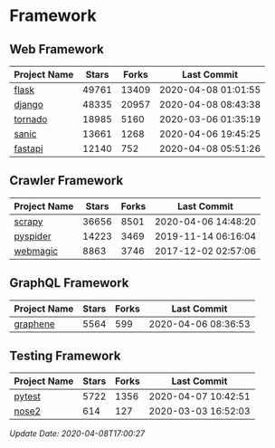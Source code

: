 # Framework

## Web Framework

| Project Name | Stars | Forks | Last Commit |
| ------------ | ----- | ----- | ----------- |
| [flask](https://github.com/pallets/flask) | 49761 | 13409 | 2020-04-08 01:01:55 |
| [django](https://github.com/django/django) | 48335 | 20957 | 2020-04-08 08:43:38 |
| [tornado](https://github.com/tornadoweb/tornado) | 18985 | 5160 | 2020-03-06 01:35:19 |
| [sanic](https://github.com/huge-success/sanic) | 13661 | 1268 | 2020-04-06 19:45:25 |
| [fastapi](https://github.com/tiangolo/fastapi) | 12140 | 752 | 2020-04-08 05:51:26 |

## Crawler Framework

| Project Name | Stars | Forks | Last Commit |
| ------------ | ----- | ----- | ----------- |
| [scrapy](https://github.com/scrapy/scrapy) | 36656 | 8501 | 2020-04-06 14:48:20 |
| [pyspider](https://github.com/binux/pyspider) | 14223 | 3469 | 2019-11-14 06:16:04 |
| [webmagic](https://github.com/code4craft/webmagic) | 8863 | 3746 | 2017-12-02 02:57:06 |

## GraphQL Framework

| Project Name | Stars | Forks | Last Commit |
| ------------ | ----- | ----- | ----------- |
| [graphene](https://github.com/graphql-python/graphene) | 5564 | 599 | 2020-04-06 08:36:53 |

## Testing Framework

| Project Name | Stars | Forks | Last Commit |
| ------------ | ----- | ----- | ----------- |
| [pytest](https://github.com/pytest-dev/pytest) | 5722 | 1356 | 2020-04-07 10:42:51 |
| [nose2](https://github.com/nose-devs/nose2) | 614 | 127 | 2020-03-03 16:52:03 |

*Update Date: 2020-04-08T17:00:27*